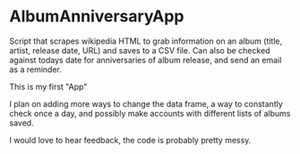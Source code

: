 # AlbumAnniversaryApp
Script that scrapes wikipedia HTML to grab information on an album (title, artist, release date, URL) and saves to a CSV file. Can also be checked against todays date for anniversaries of album release, and send an email as a reminder.

This is my first "App"

I plan on adding more ways to change the data frame, a way to constantly check once a day, and possibly make accounts with different lists of albums saved.

I would love to hear feedback, the code is probably pretty messy.
